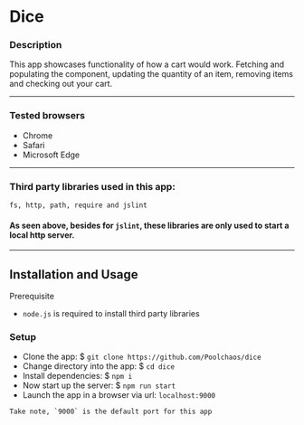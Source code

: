 # Dice

### Description
This app showcases functionality of how a cart would work. Fetching and populating the component, updating the quantity of an item, removing items and checking out your cart.



--- 
### Tested browsers
- Chrome
- Safari
- Microsoft Edge

--- 
### Third party libraries used in this app:
```
fs, http, path, require and jslint 
```

#### As seen above, besides for `jslint`, these libraries are only used to start a local http server.

---
## Installation and Usage
Prerequisite
- `node.js` is required to install third party libraries

### Setup
- Clone the app: $ `git clone https://github.com/Poolchaos/dice`
- Change directory into the app: $ `cd dice`
- Install dependencies:  $ `npm i`
- Now start up the server: $ `npm run start`
- Launch the app in a browser via url: `localhost:9000`

```
Take note, `9000` is the default port for this app
```
